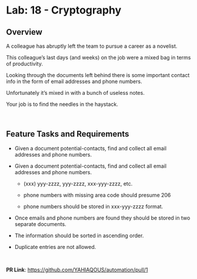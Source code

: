 # Lab: 18 - Cryptography

## Overview

A colleague has abruptly left the team to pursue a career as a novelist.

This colleague’s last days (and weeks) on the job were a mixed bag in terms of productivity.

Looking through the documents left behind there is some important contact info in the form of email addresses and phone numbers.

Unfortunately it’s mixed in with a bunch of useless notes.

Your job is to find the needles in the haystack.

&nbsp;

## Feature Tasks and Requirements

- Given a document potential-contacts, find and collect all email addresses and phone numbers.

- Given a document potential-contacts, find and collect all email addresses and phone numbers.

  - (xxx) yyy-zzzz, yyy-zzzz, xxx-yyy-zzzz, etc.

  - phone numbers with missing area code should presume 206

  - phone numbers should be stored in xxx-yyy-zzzz format.

- Once emails and phone numbers are found they should be stored in two separate documents.

- The information should be sorted in ascending order.

- Duplicate entries are not allowed.

&nbsp;

**PR Link**: <https://github.com/YAHIAQOUS/automation/pull/1>
